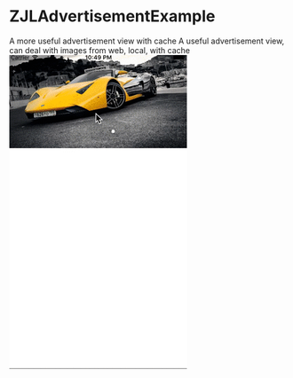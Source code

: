 # ZJLAdvertisementExample
A more useful advertisement view with cache
A useful advertisement view, can deal with images from web, local, with cache  
![Alt text](/advertise.gif?raw=true "screen shot") 
